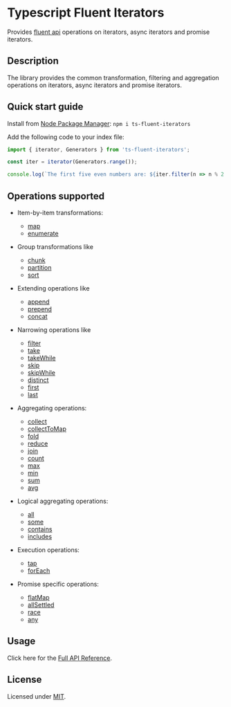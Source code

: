 # Typescript Fluent Iterators

Provides [fluent api](https://en.wikipedia.org/wiki/Fluent_interface)
operations on iterators, async iterators and promise iterators.

## Description

The library provides the common transformation, filtering and
aggregation operations on iterators, async iterators and promise iterators. 

## Quick start guide

Install from [Node Package Manager](https://www.npmjs.com/): `npm i ts-fluent-iterators`

Add the following code to your index file: 

```typescript
import { iterator, Generators } from 'ts-fluent-iterators';

const iter = iterator(Generators.range());

console.log(`The first five even numbers are: ${iter.filter(n => n % 2 === 0).take(5).collect()}`);
```

## Operations supported

- Item-by-item transformations:
  - [map](docs/iterators/fluent_iterator.md#map)
  - [enumerate](docs/iterators/fluent_iterator.md#enumerate)

- Group transformations like
  - [chunk](docs/iterators/fluent_iterator.md#chunk)
  - [partition](docs/iterators/fluent_iterator.md#partition)
  - [sort](docs/iterators/fluent_iterator.md#sort)

- Extending operations like
  - [append](docs/iterators/fluent_iterator.md#append)
  - [prepend](docs/iterators/fluent_iterator.md#prepend)
  - [concat](docs/iterators/fluent_iterator.md#concat)

- Narrowing operations like
  - [filter](docs/iterators/fluent_iterator.md#filter)
  - [take](docs/iterators/fluent_iterator.md#take)
  - [takeWhile](docs/iterators/fluent_iterator.md#takewhile)
  - [skip](docs/iterators/fluent_iterator.md#skip)
  - [skipWhile](docs/iterators/fluent_iterator.md#skipwhile)
  - [distinct](docs/iterators/fluent_iterator.md#distinct)
  - [first](docs/iterators/fluent_iterator.md#first)
  - [last](docs/iterators/fluent_iterator.md#last)

- Aggregating operations:
  - [collect](docs/iterators/fluent_iterator.md#collect)
  - [collectToMap](docs/iterators/fluent_iterator.md#collecttomap)
  - [fold](docs/iterators/fluent_iterator.md#fold)
  - [reduce](docs/iterators/fluent_iterator.md#reduce)
  - [join](docs/iterators/fluent_iterator.md#join)
  - [count](docs/iterators/fluent_iterator.md#count)
  - [max](docs/iterators/fluent_iterator.md#max)
  - [min](docs/iterators/fluent_iterator.md#min)
  - [sum](docs/iterators/fluent_iterator.md#sum)
  - [avg](docs/iterators/fluent_iterator.md#avg)

- Logical aggregating operations:
  - [all](docs/iterators/fluent_iterator.md#all)
  - [some](docs/iterators/fluent_iterator.md#some)
  - [contains](docs/iterators/fluent_iterator.md#contains)
  - [includes](docs/iterators/fluent_iterator.md#includes)

- Execution operations:
  - [tap](docs/iterators/fluent_iterator.md#tap)
  - [forEach](docs/iterators/fluent_iterator.md#foreach)

- Promise specific operations:
  - [flatMap](docs/iterators/promise_iterator.md#flatmap)
  - [allSettled](docs/iterators/promise_iterator.md#allsettled)
  - [race](docs/iterators/promise_iterator.md#race)
  - [any](docs/iterators/promise_iterator.md#any)

## Usage

Click here for the [Full API Reference](docs/index.md).

## License

Licensed under [MIT](https://en.wikipedia.org/wiki/MIT_License).
